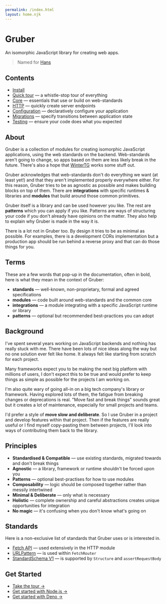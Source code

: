 ```yaml
---
permalink: /index.html
layout: home.njk
---
```


# Gruber

An isomorphic JavaScript library for creating web apps.

> Named for [Hans](https://purl.r0b.io/gruber)

## Contents

- [Install](#install)
- [Quick tour](/quick-tour/) — a whistle-stop tour of everything
- [Core](/core/) — essentials that use or build on web-standards
- [HTTP](/http/) — quickly create server endpoints
- [Configuration](/config/) — declaratively configure your application
- [Migrations](/core#migrations) — specify transitions between application state
- [Testing](/testing/) — ensure your code does what you expected

## About

Gruber is a collection of modules for creating isomorphic JavaScript applications, using the web standards on the backend.
Web-standards aren't going to change, so apps based on them are less likely break in the future.
There's also a hope that [WinterTG](https://wintertc.org/work) works some stuff out.

Gruber acknowledges that web-standards don't do everything we want (at least yet!) and that they aren't implemented properly everywhere either.
For this reason, Gruber tries to be as agnostic as possible and makes building blocks on top of them.
There are **integrations** with specific runtimes & libraries and **modules** that build around those common primitives.

Gruber itself is a library and can be used however you like. The rest are **patterns** which you can apply if you like.
Patterns are ways of structuring your code if you don't already have opinions on the matter.
They also help to explain why Gruber is made in the way it is.

There is a lot not in Gruber too. By design it tries to be as minimal as possible.
For examples, there is a development CORs implementation but a production app should be run behind a reverse proxy and that can do those things for you.

## Terms

These are a few words that pop-up in the documentation, often in bold,
here is what they mean in the context of Gruber:

- **standards** — well-known, non-proprietary, formal and agreed specifications
- **modules** — code built around web-standards and the common core
- **integrations** — a module integrating with a specific JavaScript runtime or library
- **patterns** — optional but recommended best-practices you can adopt

## Background

I've spent several years working on JavaScript backends and nothing has really stuck with me.
There have been lots of nice ideas along the way but no one solution ever felt like home.
It always felt like starting from scratch for each project.

Many frameworks expect you to be making the next big platform with millions of users,
I don't expect this to be true and would prefer to keep things as simple as possible for the projects I am working on.

I'm also quite wary of going all-in on a big tech company's library or framework.
Having explored lots of them, the fatigue from breaking changes or deprecations is real.
"Move fast and break things" sounds great but it creates a lot of maintenance,
especially for small projects and teams.

I'd prefer a style of **move slow and deliberate**.
So I use Gruber in a project and develop features within that project.
Then if the features are really useful or I find myself copy-pasting them between projects,
I'll look into ways of contributing them back to the library.

## Principles

- **Standardised & Compatible** — use existing standards, migrated towards and don't break things
- **Agnostic** — a library, framework or runtime shouldn't be forced upon you
- **Patterns** — optional best-practises for how to use modules
- **Composability** — logic should be composed together rather than messily intertwined
- **Minimal & Deliberate** — only what is necessary
- **Holistic** — complete ownership and careful abstractions creates unique opportunities for integration
- **No magic** — it's confusing when you don't know what's going on

## Standards

Here is a non-exclusive list of standards that Gruber uses or is interested in.

- [Fetch API](https://developer.mozilla.org/en-US/docs/Web/API/Fetch_API) — used extensively in the HTTP module
- [URLPattern](https://developer.mozilla.org/en-US/docs/Web/API/URLPattern) — is used within `FetchRouter`
- [StandardSchema V1](https://standardschema.dev/) — is supported by `Structure` and `assertRequestBody`

## Get Started

- [Take the tour →](/tour/)
- [Get started with Node.js →](/node/)
- [Get started with Deno →](/deno/)
